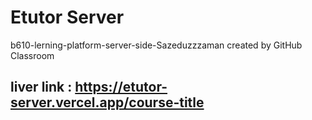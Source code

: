 # Etutor Server
b610-lerning-platform-server-side-Sazeduzzzaman created by GitHub Classroom
## liver link : https://etutor-server.vercel.app/course-title
